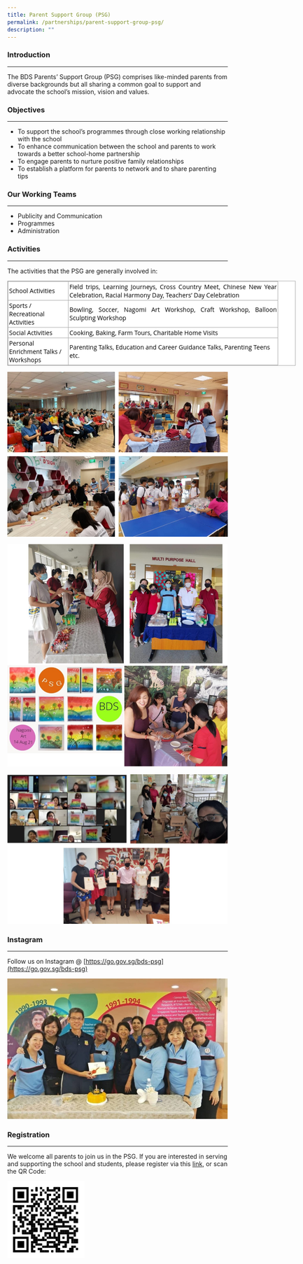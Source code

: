 ```yaml
---
title: Parent Support Group (PSG)
permalink: /partnerships/parent-support-group-psg/
description: ""
---
```

### Introduction
------------

The&nbsp;BDS Parents’ Support Group (PSG)&nbsp;comprises like-minded parents from diverse backgrounds but all sharing a common goal to support and advocate the school’s mission, vision and values.

### Objectives
----------

*   To support&nbsp;the school’s programmes&nbsp;through close working relationship with the school
*   To enhance communication between the school and parents to work towards a better school-home partnership
*   To engage parents to nurture positive family relationships
*   To establish&nbsp;a platform for parents to network and&nbsp;to share parenting tips

### Our Working Teams
-----------------

*   Publicity and Communication
*   Programmes
*   Administration

### Activities
----------

The activities that the PSG are generally involved in:

<table style="margin: 0px; outline: 0px; padding: 0px; border-collapse: collapse; border: 1px solid rgb(170, 170, 170); color: rgb(0, 0, 0); font-family: &quot;Open Sans&quot;, sans-serif; font-size: 14px; font-style: normal; font-variant-ligatures: normal; font-variant-caps: normal; font-weight: 400; letter-spacing: normal; orphans: 2; text-align: left; text-transform: none; white-space: normal; widows: 2; word-spacing: 0px; -webkit-text-stroke-width: 0px; background-color: rgb(255, 255, 255); text-decoration-thickness: initial; text-decoration-style: initial; text-decoration-color: initial; width: 659px;" class="iveo_table ives_tab_simple3" border="1"><tbody style="margin: 0px; outline: 0px; padding: 0px;"><tr style="margin: 0px; outline: 0px; padding: 0px;"><td style="margin: 0px; outline: 0px; padding: 2px; text-align: left; border: 1px solid rgb(170, 170, 170); width: 125px;">School Activities</td><td style="margin: 0px; outline: 0px; padding: 2px; text-align: justify; border: 1px solid rgb(170, 170, 170); width: 474px;">Field trips, Learning Journeys, Cross Country Meet, Chinese New Year Celebration, Racial Harmony Day, Teachers’ Day Celebration</td></tr><tr style="margin: 0px; outline: 0px; padding: 0px;"><td style="margin: 0px; outline: 0px; padding: 2px; text-align: left; border: 1px solid rgb(170, 170, 170); width: 133px;">Sports / Recreational Activities</td><td style="margin: 0px; outline: 0px; padding: 2px; text-align: justify; border: 1px solid rgb(170, 170, 170);">Bowling, Soccer, Nagomi Art Workshop, Craft Workshop, Balloon Sculpting Workshop</td></tr><tr style="margin: 0px; outline: 0px; padding: 0px;"><td style="margin: 0px; outline: 0px; padding: 2px; text-align: left; border: 1px solid rgb(170, 170, 170); width: 133px;">Social Activities</td><td style="margin: 0px; outline: 0px; padding: 2px; text-align: left; border: 1px solid rgb(170, 170, 170);">Cooking, Baking, Farm Tours, Charitable Home Visits</td></tr><tr style="margin: 0px; outline: 0px; padding: 0px;"><td style="margin: 0px; outline: 0px; padding: 2px; text-align: left; border: 1px solid rgb(170, 170, 170); width: 133px;">Personal Enrichment Talks / Workshops</td><td style="margin: 0px; outline: 0px; padding: 2px; text-align: left; border: 1px solid rgb(170, 170, 170);">Parenting Talks, Education and Career Guidance Talks, Parenting Teens etc.</td></tr></tbody></table>


![Parent Support Group (PSG)](/images/PSG1.jpg)

![Parent Support Group (PSG)](/images/PSG2.jpg)

![Parent Support Group (PSG)](/images/psg%203A.jpg)

### Instagram
---------

Follow us on Instagram @&nbsp;[https://go.gov.sg/bds-psg](https://go.gov.sg/bds-psg)

![Parent Support Group (PSG)](/images/PSG4.jpg)

### Registration
------------

We welcome all parents to join us in the PSG. If you are interested in serving and supporting the school and students, please register via this&nbsp;[link](https://go.gov.sg/bds-2022-psg), or scan the QR Code:


<img style="width:35%" src="/images/PSG5.jpg">